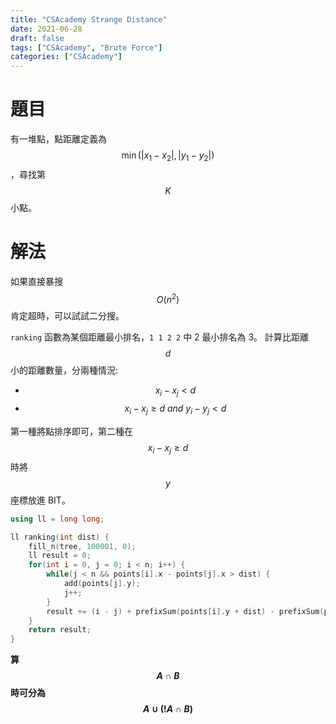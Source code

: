 ```yaml
---
title: "CSAcademy Strange Distance"
date: 2021-06-28
draft: false
tags: ["CSAcademy", "Brute Force"]
categories: ["CSAcademy"]
---
```

<!--more-->

# 題目
有一堆點，點距離定義為 $$\min(|x_1-x_2|,|y_1-y_2|)$$，尋找第 $$K$$ 小點。

# 解法
如果直接暴搜 $$O(n^2)$$ 肯定超時，可以試試二分搜。

`ranking` 函數為某個距離最小排名，`1 1 2 2` 中 2 最小排名為 3。
計算比距離 $$d$$ 小的距離數量，分兩種情況:
- $$x_i-x_j<d$$
- $$x_i-x_j\ge d\ and\ y_i-y_j<d$$

第一種將點排序即可，第二種在 $$x_i-x_j\ge d$$ 時將 $$y$$ 座標放進 BIT。

```c++
using ll = long long;

ll ranking(int dist) {
    fill_n(tree, 100001, 0);
    ll result = 0;
    for(int i = 0, j = 0; i < n; i++) {
        while(j < n && points[i].x - points[j].x > dist) {
            add(points[j].y);
            j++;
        }
        result += (i - j) + prefixSum(points[i].y + dist) - prefixSum(points[i].y - dist - 1);
    }
    return result;
}
```

**算 $$A \cap B$$ 時可分為 $$A \cup (!A \cap B)$$**